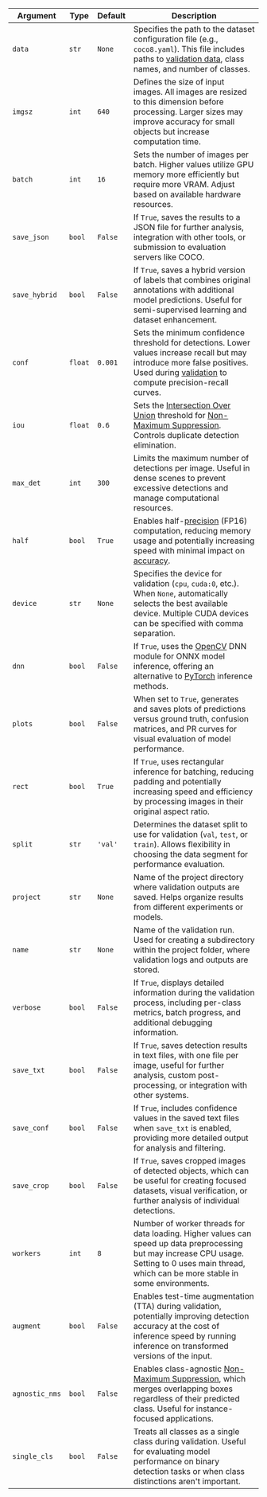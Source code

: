| Argument      | Type    | Default | Description                                                                                                                                                                                                                           |
| ------------- | ------- | ------- | ------------------------------------------------------------------------------------------------------------------------------------------------------------------------------------------------------------------------------------- |
| `data`        | `str`   | `None`  | Specifies the path to the dataset configuration file (e.g., `coco8.yaml`). This file includes paths to [validation data](https://www.ultralytics.com/glossary/validation-data), class names, and number of classes.                   |
| `imgsz`       | `int`   | `640`   | Defines the size of input images. All images are resized to this dimension before processing. Larger sizes may improve accuracy for small objects but increase computation time.                                                      |
| `batch`       | `int`   | `16`    | Sets the number of images per batch. Higher values utilize GPU memory more efficiently but require more VRAM. Adjust based on available hardware resources.                                                                 |
| `save_json`   | `bool`  | `False` | If `True`, saves the results to a JSON file for further analysis, integration with other tools, or submission to evaluation servers like COCO.                                                                                        |
| `save_hybrid` | `bool`  | `False` | If `True`, saves a hybrid version of labels that combines original annotations with additional model predictions. Useful for semi-supervised learning and dataset enhancement.                                                        |
| `conf`        | `float` | `0.001` | Sets the minimum confidence threshold for detections. Lower values increase recall but may introduce more false positives. Used during [validation](https://docs.ultralytics.com/modes/val/) to compute precision-recall curves.      |
| `iou`         | `float` | `0.6`   | Sets the [Intersection Over Union](https://www.ultralytics.com/glossary/intersection-over-union-iou) threshold for [Non-Maximum Suppression](https://www.ultralytics.com/glossary/non-maximum-suppression-nms). Controls duplicate detection elimination. |
| `max_det`     | `int`   | `300`   | Limits the maximum number of detections per image. Useful in dense scenes to prevent excessive detections and manage computational resources.                                                                                         |
| `half`        | `bool`  | `True`  | Enables half-[precision](https://www.ultralytics.com/glossary/precision) (FP16) computation, reducing memory usage and potentially increasing speed with minimal impact on [accuracy](https://www.ultralytics.com/glossary/accuracy). |
| `device`      | `str`   | `None`  | Specifies the device for validation (`cpu`, `cuda:0`, etc.). When `None`, automatically selects the best available device. Multiple CUDA devices can be specified with comma separation.                                                  |
| `dnn`         | `bool`  | `False` | If `True`, uses the [OpenCV](https://www.ultralytics.com/glossary/opencv) DNN module for ONNX model inference, offering an alternative to [PyTorch](https://www.ultralytics.com/glossary/pytorch) inference methods.                  |
| `plots`       | `bool`  | `False` | When set to `True`, generates and saves plots of predictions versus ground truth, confusion matrices, and PR curves for visual evaluation of model performance.                                                                       |
| `rect`        | `bool`  | `True`  | If `True`, uses rectangular inference for batching, reducing padding and potentially increasing speed and efficiency by processing images in their original aspect ratio.                                                             |
| `split`       | `str`   | `'val'` | Determines the dataset split to use for validation (`val`, `test`, or `train`). Allows flexibility in choosing the data segment for performance evaluation.                                                                           |
| `project`     | `str`   | `None`  | Name of the project directory where validation outputs are saved. Helps organize results from different experiments or models.                                                                                                        |
| `name`        | `str`   | `None`  | Name of the validation run. Used for creating a subdirectory within the project folder, where validation logs and outputs are stored.                                                                                                 |
| `verbose`     | `bool`  | `False` | If `True`, displays detailed information during the validation process, including per-class metrics, batch progress, and additional debugging information.                                                                            |
| `save_txt`    | `bool`  | `False` | If `True`, saves detection results in text files, with one file per image, useful for further analysis, custom post-processing, or integration with other systems.                                                                    |
| `save_conf`   | `bool`  | `False` | If `True`, includes confidence values in the saved text files when `save_txt` is enabled, providing more detailed output for analysis and filtering.                                                                                  |
| `save_crop`   | `bool`  | `False` | If `True`, saves cropped images of detected objects, which can be useful for creating focused datasets, visual verification, or further analysis of individual detections.                                                            |
| `workers`     | `int`   | `8`     | Number of worker threads for data loading. Higher values can speed up data preprocessing but may increase CPU usage. Setting to 0 uses main thread, which can be more stable in some environments.                                    |
| `augment`     | `bool`  | `False` | Enables test-time augmentation (TTA) during validation, potentially improving detection accuracy at the cost of inference speed by running inference on transformed versions of the input.                                            |
| `agnostic_nms`| `bool`  | `False` | Enables class-agnostic [Non-Maximum Suppression](https://www.ultralytics.com/glossary/non-maximum-suppression-nms), which merges overlapping boxes regardless of their predicted class. Useful for instance-focused applications.    |
| `single_cls`  | `bool`  | `False` | Treats all classes as a single class during validation. Useful for evaluating model performance on binary detection tasks or when class distinctions aren't important.                                                                |
